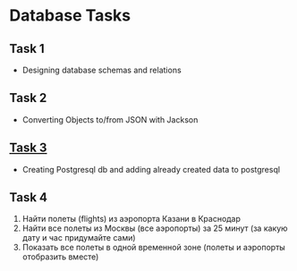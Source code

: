 # Database Tasks
## Task 1
- Designing database schemas and relations

## Task 2
- Converting Objects to/from JSON with Jackson

## [Task 3](dbjson/src/main/database/evans_11013.sql)
- Creating Postgresql db and adding already created data to postgresql
## Task 4
1. Найти полеты (flights) из аэропорта Казани в Краснодар
2. Найти все полеты из Москвы (все аэропорты) за 25 минут (за какую дату и час придумайте сами)
3. Показать все полеты в одной временной зоне (полеты и аэропорты отобразить вместе)
